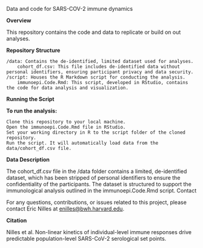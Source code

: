 Data and code for SARS-COV-2 immune dynamics

**Overview**

This repository contains the code and data to replicate or build on out analyses.

**Repository Structure**

    /data: Contains the de-identified, limited dataset used for analyses.
        cohort_df.csv: This file includes de-identified data without personal identifiers, ensuring participant privacy and data security.
    /script: Houses the R Markdown script for conducting the analysis.
        immunoepi.Code.Rmd: This script, developed in RStudio, contains the code for data analysis and visualization.

**Running the Script**

**To run the analysis:**

    Clone this repository to your local machine.
    Open the immunoepi.Code.Rmd file in RStudio.
    Set your working directory in R to the script folder of the cloned repository.
    Run the script. It will automatically load data from the data/cohort_df.csv file.

**Data Description**

The cohort_df.csv file in the /data folder contains a limited, de-identified dataset, which has been stripped of personal identifiers to ensure the confidentiality of the participants. The dataset is structured to support the immunological analysis outlined in the immunoepi.Code.Rmd script.
Contact

For any questions, contributions, or issues related to this project, please contact Eric Nilles at enilles@bwh.harvard.edu.

**Citation**

Nilles et al. Non-linear kinetics of individual-level immune responses drive predictable population-level SARS-CoV-2 serological set points.
